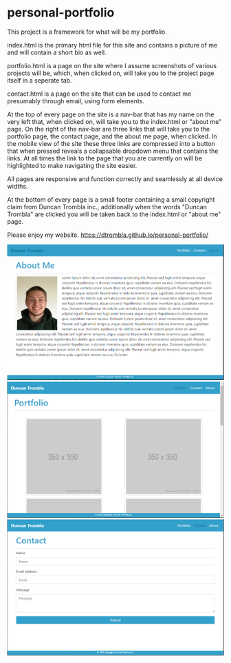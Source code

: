 # personal-portfolio
This project is a framework for what will be my portfolio.

index.html is the primary html file for this site and contains a picture of me and will contain a short bio as well.

portfolio.html is a page on the site where I assume screenshots of various projects will be, which, when clicked on, will take you to the project page itself in a seperate tab.

contact.html is a page on the site that can be used to contact me presumably through email, using form elements.

At the top of every page on the site is a nav-bar that has my name on the very left that, when clicked on, will take you to the index.html or "about me" page. On the right of the nav-bar are three links that will take you to the portfolio page, the contact page, and the about me page, when clicked. In the mobile view of the site these three links are compressed into a button that when pressed reveals a collapsable dropdown menu that contains the links. At all times the link to the page that you are currently on will be highlighted to make navigating the site easier.

All pages are responsive and function correctly and seamlessly at all device widths.

At the bottom of every page is a small footer containing a small copyright claim from Duncan Trombla inc., additionally when the words "Duncan Trombla" are clicked you will be taken back to the index.html or "about me" page.

Please enjoy my website.
https://dtrombla.github.io/personal-portfolio/

![Image of About-me](https://github.com/DTrombla/images/blob/main/about-me.png)
![Image of Portfolio](https://github.com/DTrombla/images/blob/main/Portfolio.png)
![Image of Contact](https://github.com/DTrombla/images/blob/main/Contact.PNG)
